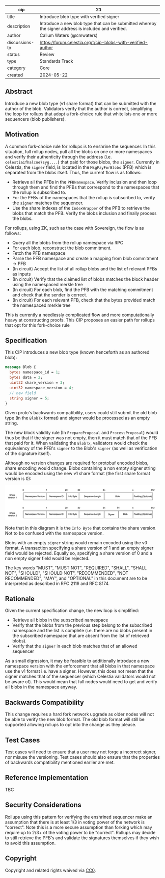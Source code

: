 | cip | 21 |
| - | - |
| title | Introduce blob type with verified signer |
| description | Introduce a new blob type that can be submitted whereby the signer address is included and verified. |
| author | Callum Waters (@cmwaters) |
| discussions-to | <https://forum.celestia.org/t/cip-blobs-with-verified-author> |
| status | Review |
| type | Standards Track |
| category | Core |
| created | 2024-05-22 |

## Abstract

Introduce a new blob type (v1 share format) that can be submitted with the author of the blob. Validators verify that the author is correct, simplifying the loop for rollups that adopt a fork-choice rule that whitelists one or more sequencers (blob publishers).

## Motivation

A common fork-choice rule for rollups is to enshrine the sequencer. In this situation, full rollup nodes, pull all the blobs on one or more namespaces and verify their authenticity through the address (i.e. `celestia1fhalcne7syg....`) that paid for those blobs, the `signer`. Currently in Celestia, the `signer` field, is located in the `MsgPayForBlobs` (PFB) which is separated from the blobs itself. Thus, the current flow is as follows:

- Retrieve all the PFBs in the `PFBNamespace`. Verify inclusion and then loop through them and find the PFBs that correspond to the namespaces that the rollup is subscribed to.
- For the PFBs of the namespaces that the rollup is subscribed to, verify the `signer` matches the sequencer.
- Use the share indexes of the `IndexWrapper` of the PFB to retrieve the blobs that match the PFB. Verify the blobs inclusion and finally process the blobs.

For rollups, using ZK, such as the case with Sovereign, the flow is as follows:

- Query all the blobs from the rollup namespace via RPC
- For each blob, reconstruct the blob commitment.
- Fetch the PFB namespace
- Parse the PFB namespace and create a mapping from blob commitment -> PFB
- (In circuit) Accept the list of all rollup blobs and the list of relevant PFBs as inputs
- (In circuit) Verify that the claimed list of blobs matches the block header using the namespaced merkle tree
- (In circuit) For each blob, find the PFB with the matching commitment and check that the sender is correct.
- (In circuit) For each relevant PFB, check that the bytes provided match the namespaced merkle tree

This is currently a needlessly complicated flow and more computationally heavy at constructing proofs. This CIP proposes an easier path for rollups that opt for this fork-choice rule

## Specification

This CIP introduces a new blob type (known henceforth as an authored blob):

```proto
message Blob {
  bytes namespace_id = 1;
  bytes data = 2;
  uint32 share_version = 3;
  uint32 namespace_version = 4;
  // new field
  string signer = 5;
}
```

Given proto's backwards compatibility, users could still submit the old blob type (in the `BlobTx` format) and signer would be processed as an empty string.

The new block validity rule (In `PrepareProposal` and `ProcessProposal`) would thus be that if the signer was not empty, then it must match that of the PFB that paid for it. When validating the `BlobTx`, validators would check the equivalency of the PFB's `signer` to the Blob's `signer` (as well as verification of the signature itself).

Although no version changes are required for protobuf encoded blobs, share encoding would change. Blobs containing a non empty signer string would be encoded using the new v1 share format (the first share format version is 0):

![Diagram of V1 Share Format](../assets/cip-21/blob-v2-share-format.svg)

Note that in this diagram it is the `Info Byte` that contains the share version. Not to be confused with the namespace version.

Blobs with an empty `signer` string would remain encoded using the v0 format. A transaction specifying a share version of 1 and an empty signer field would be rejected. Equally so, specifying a share version of 0 and a non empty signer field would be rejected.

The key words "MUST", "MUST NOT", "REQUIRED", "SHALL", "SHALL NOT", "SHOULD", "SHOULD NOT", "RECOMMENDED", "NOT RECOMMENDED", "MAY", and "OPTIONAL" in this document are to be interpreted as described in RFC 2119 and RFC 8174.

## Rationale

Given the current specification change, the new loop is simplified:

- Retrieve all blobs in the subscribed namespace
- Verify that the blobs from the previous step belong to the subscribed namespace and the list is complete (i.e. there are no blobs present in the subscribed namespace that are absent from the list of retrieved blobs).
- Verify that the `signer` in each blob matches that of an allowed sequencer

As a small digression, it may be feasible to additionally introduce a new namespace version with the enforcement that all blobs in that namespace use the v1 format i.e. have a signer. However, this does not mean that the signer matches that of the sequencer (which Celestia validators would not be aware of). This would mean that full nodes would need to get and verify all blobs in the namespace anyway.

## Backwards Compatibility

This change requires a hard fork network upgrade as older nodes will not be able to verify the new blob format. The old blob format will still be supported allowing rollups to opt into the change as they please.

## Test Cases

Test cases will need to ensure that a user may not forge a incorrect signer, nor misuse the versioning. Test cases should also ensure that the properties of backwards compatibility mentioned earlier are met.

## Reference Implementation

TBC

## Security Considerations

Rollups using this pattern for verifying the enshrined sequencer make an assumption that there is at least 1/3 in voting power of the network is "correct". Note this is a more secure assumption than forking which may require up to 2/3+ of the voting power to be "correct". Rollups may decide to still retrieve the PFB's and validate the signatures themselves if they wish to avoid this assumption.

## Copyright

Copyright and related rights waived via [CC0](https://github.com/celestiaorg/CIPs/blob/main/LICENSE).
